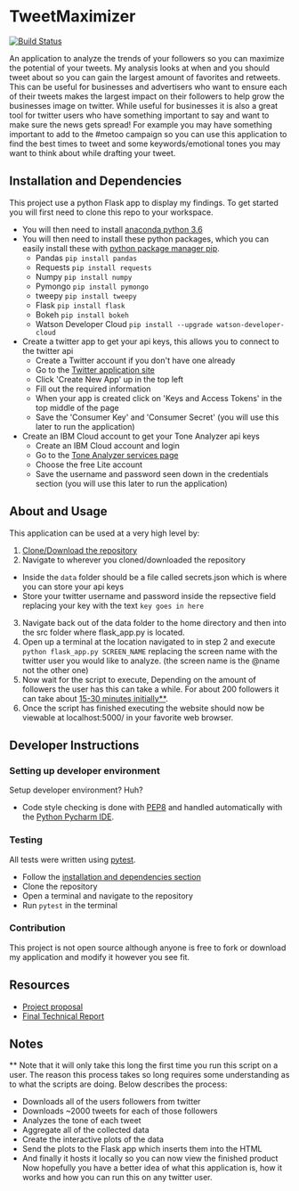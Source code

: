 # TweetMaximizer

[![Build Status](https://travis-ci.org/patrickbeekman/SeniorCapstone.svg?branch=master)](https://travis-ci.org/patrickbeekman/SeniorCapstone)

An application to analyze the trends of your followers so you can maximize the potential of your tweets. My analysis looks at when and you should tweet about so you can gain the largest amount of favorites and retweets. This can be useful for businesses and advertisers who want to ensure each of their tweets makes the largest impact on their followers to help grow the businesses image on twitter. While useful for businesses it is also a great tool for twitter users who have something important to say and want to make sure the news gets spread! For example you may have something important to add to the #metoo campaign so you can use this application to find the best times to tweet and some keywords/emotional tones you may want to think about while drafting your tweet.

<a name="installation-and-dependencies"/>

## Installation and Dependencies

This project use a python Flask app to display my findings. To get started you will first need to clone this repo to your workspace.
* You will then need to install [anaconda python 3.6](https://conda.io/docs/user-guide/install/index.html)
* You will then need to install these python packages, which you can easily install these with [python package manager pip](https://pip.pypa.io/en/stable/installing/).
  * Pandas ```pip install pandas```
  * Requests ```pip install requests```
  * Numpy ```pip install numpy```
  * Pymongo ```pip install pymongo```
  * tweepy ```pip install tweepy```
  * Flask ```pip install flask```
  * Bokeh ```pip install bokeh```
  * Watson Developer Cloud ```pip install --upgrade watson-developer-cloud```
* Create a twitter app to get your api keys, this allows you to connect to the twitter api
  * Create a Twitter account if you don't have one already
  * Go to the [Twitter application site](https://apps.twitter.com/)
  * Click 'Create New App' up in the top left
  * Fill out the required information
  * When your app is created click on 'Keys and Access Tokens' in the top middle of the page
  * Save the 'Consumer Key' and 'Consumer Secret' (you will use this later to run the application)
* Create an IBM Cloud account to get your Tone Analyzer api keys
  * Create an IBM Cloud account and login
  * Go to the [Tone Analyzer services page](https://console.bluemix.net/catalog/services/tone-analyzer)
  * Choose the free Lite account
  * Save the username and password seen down in the credentials section (you will use this later to run the application)

## About and Usage

This application can be used at a very high level by:
1. [Clone/Download the repository](https://services.github.com/on-demand/github-cli/clone-repo-cli)
2. Navigate to wherever you cloned/downloaded the repository
  * Inside the `data` folder should be a file called secrets.json which is where you can store your api keys
  * Store your twitter username and password inside the repsective field replacing your key with the text `key goes in here`
3. Navigate back out of the data folder to the home directory and then into the src folder where flask_app.py is located.
4. Open up a terminal at the location navigated to in step 2 and execute ```python flask_app.py SCREEN_NAME``` replacing the screen name with the twitter user you would like to analyze. (the screen name is the @name not the other one)
5. Now wait for the script to execute, Depending on the amount of followers the user has this can take a while. For about 200 followers it can take about [15-30 minutes initially**](#Note1).
6. Once the script has finished executing the website should now be viewable at localhost:5000/ in your favorite web browser.

## Developer Instructions

### Setting up developer environment
Setup developer environment? Huh?
* Code style checking is done with [PEP8](https://www.python.org/dev/peps/pep-0008/) and handled automatically with the [Python Pycharm IDE](https://www.jetbrains.com/pycharm/).

### Testing
All tests were written using [pytest](https://docs.pytest.org/en/latest/).
* Follow the [installation and dependencies section](#installation-and-dependencies)
* Clone the repository
* Open a terminal and navigate to the repository
* Run ```pytest``` in the terminal

### Contribution
This project is not open source although anyone is free to fork or download my application and modify it however you see fit.

## Resources

* [Project proposal](ProjectProposal.md)
* [Final Technical Report](FinalTechnicalReport.md)

## Notes

<a id="Note1">**</a> Note that it will only take this long the first time you run this script on a user. The reason this process takes so long requires some understanding as to what the scripts are doing. Below describes the process:
* Downloads all of the users followers from twitter
* Downloads ~2000 tweets for each of those followers
* Analyzes the tone of each tweet
* Aggregate all of the collected data
* Create the interactive plots of the data
* Send the plots to the Flask app which inserts them into the HTML
* And finally it hosts it locally so you can now view the finished product
Now hopefully you have a better idea of what this application is, how it works and how you can run this on any twitter user.
